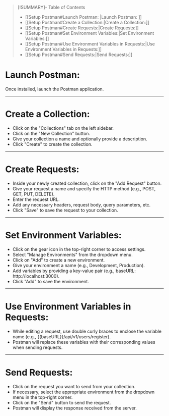 >[!SUMMARY]- Table of Contents
>- [[Setup Postman#Launch Postman: |Launch Postman: ]]
>- [[Setup Postman#Create a Collection:|Create a Collection:]]
>- [[Setup Postman#Create Requests:|Create Requests:]]
>- [[Setup Postman#Set Environment Variables:|Set Environment Variables:]]
>- [[Setup Postman#Use Environment Variables in Requests:|Use Environment Variables in Requests:]]
>- [[Setup Postman#Send Requests:|Send Requests:]]
# Launch Postman: 

Once installed, launch the Postman application.

---
# Create a Collection:

- Click on the "Collections" tab on the left sidebar.
- Click on the "New Collection" button.
- Give your collection a name and optionally provide a description.
- Click "Create" to create the collection.
---
# Create Requests:

- Inside your newly created collection, click on the "Add Request" button.
- Give your request a name and specify the HTTP method (e.g., POST, GET, PUT, DELETE).
- Enter the request URL.
- Add any necessary headers, request body, query parameters, etc.
- Click "Save" to save the request to your collection.
---
# Set Environment Variables:

- Click on the gear icon in the top-right corner to access settings.
- Select "Manage Environments" from the dropdown menu.
- Click on "Add" to create a new environment.
- Give your environment a name (e.g., Development, Production).
- Add variables by providing a key-value pair (e.g., baseURL: http://localhost:3000).
- Click "Add" to save the environment.
---
# Use Environment Variables in Requests:

- While editing a request, use double curly braces to enclose the variable name (e.g., {{baseURL}}/api/v1/users/register).
- Postman will replace these variables with their corresponding values when sending requests.
---
# Send Requests:

- Click on the request you want to send from your collection. 
- If necessary, select the appropriate environment from the dropdown menu in the top-right corner.
- Click on the "Send" button to send the request.
- Postman will display the response received from the server.
